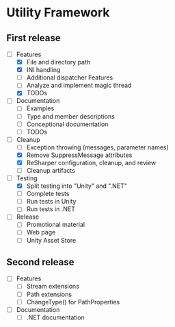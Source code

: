 # Utility Framework

## First release

- [ ] Features
  - [X] File and directory path
  - [X] INI handling
  - [ ] Additional dispatcher Features
  - [ ] Analyze and implement magic thread
  - [X] TODOs
- [ ] Documentation
  - [ ] Examples
  - [ ] Type and member descriptions
  - [ ] Conceptional documentation
  - [ ] TODOs
- [ ] Cleanup
  - [ ] Exception throwing (messages, parameter names)
  - [X] Remove SuppressMessage attributes
  - [X] ReSharper configuration, cleanup, and review
  - [ ] Cleanup artifacts
- [ ] Testing
  - [X] Split testing into "Unity" and ".NET"
  - [ ] Complete tests
  - [ ] Run tests in Unity
  - [ ] Run tests in .NET
- [ ] Release
  - [ ] Promotional material
  - [ ] Web page
  - [ ] Unity Asset Store

## Second release

- [ ] Features
  - [ ] Stream extensions
  - [ ] Path extensions
  - [ ] ChangeType() for PathProperties
- [ ] Documentation
  - [ ] .NET documentation
